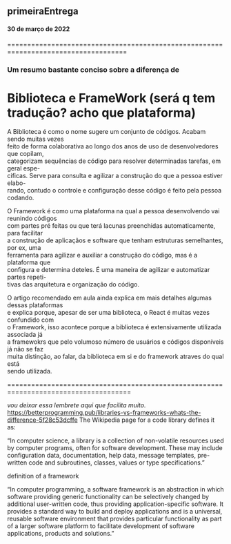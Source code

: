 ## primeiraEntrega
#### 30 de março de 2022

 ====================================================================================


### Um resumo bastante conciso sobre a diferença de 
# **Biblioteca e FrameWork** (será q tem tradução? acho que plataforma)
 


A Biblioteca é como o nome sugere um conjunto de códigos. Acabam sendo muitas vezes  
feito de forma colaborativa ao longo dos anos de uso de desenvolvedores que copilam,  
categorizam sequências de código para resolver determinadas tarefas, em geral espe-  
cificas. Serve para consulta e agilizar a construção do que a pessoa estiver elabo-  
rando, contudo o controle e configuração desse código é feito pela pessoa codando.
 
O Framework é como uma plataforma na qual a pessoa desenvolvendo vai reunindo códigos  
com partes pré feitas ou que terá lacunas preenchidas automaticamente, para facilitar  
a construção de aplicaçãos e software que tenham estruturas semelhantes, por ex, uma  
ferramenta para agilizar e auxiliar a construção do código, mas é a plataforma que   
configura e determina deteles. É uma maneira de agilizar e automatizar partes repeti-  
tivas das arquitetura e organização do código.  

O artigo recomendado em aula ainda explica em mais detalhes algumas dessas plataformas  
e explica porque, apesar de ser uma biblioteca, o React é muitas vezes confundido com  
o Framework, isso acontece porque a biblioteca é extensivamente utilizada associada já  
a framewokrs que pelo volumoso número de usuários e códigos disponíveis já não se faz  
muita distinção, ao falar, da biblioteca em si e do framework atraves do qual está  
sendo utilizada. 
 
 =====================================================================================



*vou deixar essa lembrete aqui que facilita muito.*
https://betterprogramming.pub/libraries-vs-frameworks-whats-the-difference-5f28c53dcffe
The Wikipedia page for a code library defines it as:
 
“In computer science, a library is a collection of non-volatile resources used by computer programs, often for software development. These may include configuration data, documentation, help data, message templates, pre-written code and subroutines, classes, values or type specifications.”
 
definition of a framework
 
“In computer programming, a software framework is an abstraction in which software providing generic functionality can be selectively changed by additional user-written code, thus providing application-specific software.
It provides a standard way to build and deploy applications and is a universal, reusable software environment that provides particular functionality as part of a larger software platform to facilitate development of software applications, products and solutions.”
